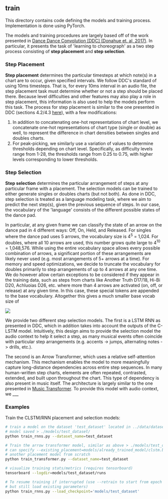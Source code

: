 ## train

This directory contains code defining the models and training process. Implementation
is done using PyTorch.

The models and training procedures are largely based off of the work presented in
[Dance Dance Convolution [DDC] (Donahue et. al, 2017)](https://github.com/chrisdonahue/ddc). In particular, it
presents the task of 'learning to choreograph' as a two step process consisting of
**step placement** and **step selection**.

### Step Placement

**Step placement** determines the particular timesteps at which note(s) in a chart are to occur,
given specified intervals. We follow DDC's standard of using 10ms timesteps. That is, for every 10ms
interval in an audio file, the step placement task must determine whether or not a step should be placed
there. Because level difficulties and other features may also play a role in step placement, this
information is also used to help the models perform this task. The process for step placement is similar to
the one presented in DDC (sections 4.2/4.3 [here](https://arxiv.org/pdf/1703.06891.pdf)), with a few modifications:

1. In addition to concatenating one-hot representations of chart level, we concatenate one-hot representations
   of chart type (single or double) as well, to represent the difference in chart densities between singles and
   doubles charts. 
2. For peak-picking, we similarly use a variation of values to determine thresholds depending on chart level.
   Specifically, as difficulty levels range from 1-28, the thresholds range from 0.25 to 0.75, with higher levels
   corresponding to lower thresholds.

### Step Selection

**Step selection** determines the particular arrangement of steps at any particular frame with a placement. The
selection models can be trained to either generate singles or doubles charts (but not both). As done 
in DDC, step selection is treated as a language modeling task, where we aim to predict the next step(s), given the previous sequence of steps. In our case, the vocabulary of the 'language' consists of the different possible states of the dance pad.

In particular, at any given frame we can classify the state of an arrow on the dance pad in 4 different ways: Off, On, Held, and Released. For singles where the dance pad uses 5 arrows, the vocabulary size is 4<sup>5</sup> = 1,024.
For doubles, where all 10 arrows are used, this number grows quite large to 4<sup>10</sup> = 1,048,576.
While using the entire vocabulary space allows every possible combination of arrows, a significant portion of
these arrangements are likely never used (e.g. most arrangements of 5+ arrows at a time). For memory and speed
optimizations, we decide to truncate the vocabulary for doubles primarily to step arrangements of up to 4 arrows at
any one time. We do however allow certain exceptions to be considered if they appear in the training data, 
such as steps from charts like Another Truth D17/18, Hi-Bi D20, Achluoias D26, etc. where more than 4 arrows are 
activated (on, off, or release) at any given time. In this case, these special tokens are appended to the base vocabulary. Altogether this gives a much smaller base vocab size of

<img src="https://latex.codecogs.com/gif.latex?4%5E%7B10%7D%20-%20%5Csum_%7Bi%3D5%7D%5E%7B10%7D%20%7B10%20%5Cchoose%20i%7D%20%5Ccdot%203%5E%7Bi%7D%20%3D%2020%2C686">

We provide two different step selection models. The first is a LSTM RNN as presented in DDC, which in addition
takes into account the outputs of the C-LSTM model. Intuitively, this design aims to provide the selection model
the audio context to help it select a step, as many musical events often coincide with particular step arrangements
(e.g. accents -> jumps, alternating notes -> drills, etc.). 

The second is an Arrow Transformer, which uses a relative self-attention mechanism. This mechanism enables the model
to more meaningfully capture long-distance dependencies across entire step sequences. In many human-written 
step charts, elements are often repeated, contrasted, extended, and built upon throughout the chart. This type of 
dependency is also present in music itself. The architecture is largely similar to the one presented in [Music Transformer](https://arxiv.org/abs/1809.04281). To provide this model with audio context, we ___

### Examples

Train the CLSTM/RNN placement and selection models:

```bash
# train a model on the dataset 'test_dataset' located in ../data/dataset/subsets/test_dataset.json
# model saved > ./models/test_dataset/
python train_rnns.py --dataset_name=test_dataset

# Train the arrow transformer model, similar as above > ./models/test_dataset/
# can specify --existing_placement=models/already_trained_model/clstm.bin to avoid training
# another placement model from scratch
python train_transformer.py --dataset_name=test_dataset 

# visualize training stats/metrics (requires tensorboard)
tensorboard --logdir=models/test_dataset/runs

# To resume training if interrupted (use --retrain to start from epoch 0
# but still load existing parameters)
python train_rnns.py --load_checkpoint='models/test_dataset'
```